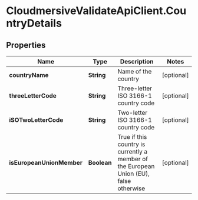 # CloudmersiveValidateApiClient.CountryDetails

## Properties
Name | Type | Description | Notes
------------ | ------------- | ------------- | -------------
**countryName** | **String** | Name of the country | [optional] 
**threeLetterCode** | **String** | Three-letter ISO 3166-1 country code | [optional] 
**iSOTwoLetterCode** | **String** | Two-letter ISO 3166-1 country code | [optional] 
**isEuropeanUnionMember** | **Boolean** | True if this country is currently a member of the European Union (EU), false otherwise | [optional] 


